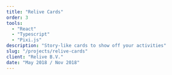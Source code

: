 ```yaml
---
title: "Relive Cards"
order: 3
tools:
  - "React"
  - "Typescript"
  - "Pixi.js"
description: "Story-like cards to show off your activities"
slug: "/projects/relive-cards"
client: "Relive B.V."
date: "May 2018 / Nov 2018"
---
```

